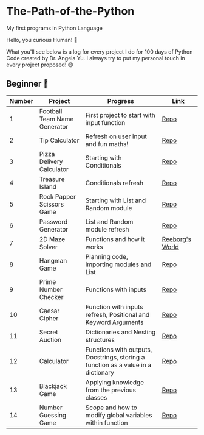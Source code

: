 # The-Path-of-the-Python
My first programs in Python Language 

Hello, you curious Human! 👋

What you'll see below is a log for every project I do for 100 days of Python Code created by Dr. Angela Yu. I always try to put my personal touch in every project proposed! 😊 




## Beginner 🐍
| Number | Project                   | Progress                                                                                                              | Link                                                                                                                                                               |
|-----|---------------------------|-----------------------------------------------------------------------------------------------------------------------|--------------------------------------------------------------------------------------------------------------------------------------------------------------------|
| 1   | Football Team Name Generator       | First project to start with input function                                                                          | [Repo](https://github.com/JuliPolanco/The-Path-of-the-Python/blob/6bd2f97490d42f33da76041f4c8c726c258388a2/Beginner/Project-1-Football-Name-Generator/main.py)                                                |
| 2   | Tip Calculator            | Refresh on user input and fun maths!                                                                                  | [Repo](https://github.com/JuliPolanco/The-Path-of-the-Python/blob/6bd2f97490d42f33da76041f4c8c726c258388a2/Beginner/Project-2-Tip-Calculator/main.py)       
| 3   | Pizza Delivery Calculator             | Starting with Conditionals                                                                              | [Repo](https://github.com/JuliPolanco/The-Path-of-the-Python/blob/f41978f66f6a23e0293a999a1f839f993373e112/Beginner/Project-3-Pizza-Delivery-Calculator/main.py)       
| 4   | Treasure Island            | Conditionals refresh                                                                               | [Repo](https://github.com/JuliPolanco/Python-Beginner/blob/a54aaf083cbd8e2e0ce583462f4a49c878a948e9/Beginner/Project-4-Treasure-Island/main.py)
| 5   | Rock Papper Scissors Game           | Starting with List and Random module                                                                              | [Repo](https://github.com/JuliPolanco/Python-Beginner/blob/f8a5f7b583e333c20abbfb768274fd049cc5de63/Beginner/Project-5-Rock-Paper-Scissors/main.py) 
| 6   | Password Generator          | List and Random module refresh                                                                              | [Repo](https://github.com/JuliPolanco/Python-Beginner/blob/2f638f197096d9dec3106af536b407f26a3fd796/Beginner/Project-6-Password-Generator/main.py)
| 7   | 2D Maze Solver          | Functions and how it works                                                                            | [Reeborg's World](https://reeborg.ca/reeborg.html?lang=en&mode=python&menu=worlds%2Fmenus%2Freeborg_intro_en.json&name=Maze&url=worlds%2Ftutorial_en%2Fmaze1.json)
| 8   | Hangman Game          | Planning code, importing modules and List                                                                            | [Repo](https://github.com/JuliPolanco/Python-Beginner/blob/c5f698177244a9dfeb31da8912b55131b17d2110/Beginner/Project-8-Hangman/main.py)
| 9   | Prime Number Checker           | Functions with inputs                                                                           | [Repo](https://github.com/JuliPolanco/Python-Beginner/blob/557ee47f2b58042b7a310f2d28e5f01f05fc9195/Beginner/Project-9-Prime-Number-Check/main.py)
| 10   | Caesar Cipher         | Function with inputs refresh, Positional and Keyword Arguments                                                                        | [Repo](https://github.com/JuliPolanco/Python-Beginner/blob/4db1b7842add5cafdb8182eac9a72106749793d8/Beginner/Project-10-Caesar-Cipher/main.py)
| 11   | Secret Auction           | Dictionaries and Nesting structures                                                                      | [Repo](https://github.com/JuliPolanco/Python-Beginner/blob/4db1b7842add5cafdb8182eac9a72106749793d8/Beginner/Project-11-Secret-Auction/main.py)
| 12   | Calculator           | Functions with outputs, Docstrings, storing a function as a value in a dictionary                                                                   | [Repo](https://github.com/JuliPolanco/Python-Beginner/blob/f4edd13aab658232d1b873e7243a55ad7fc68781/Beginner/Project-12-Calculator/main.py)
| 13   | Blackjack Game           | Applying knowledge from the previous classes                                                                 | [Repo](https://github.com/JuliPolanco/Python-Beginner/blob/e544e49865f4ced170ef950869463ed52890f3e5/Beginner/Project-13-Blackjack-Game/main.py)
| 14   | Number Guessing Game          | Scope and how to modify global variables within function                                                           | [Repo](https://github.com/JuliPolanco/Python-Beginner/blob/014e41dab9cb82777a129cb3a217cc6e4f44835d/Beginner/Project-14-Number-Guessing-Game/main.py)
